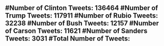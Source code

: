 #Number of Clinton Tweets: 136464
#Number of Trump Tweets: 117911
#Number of Rubio Tweets: 32238
#Number of Bush Tweets: 12157
#Number of Carson Tweets: 11621
#Number of Sanders Tweets: 3031
#Total Number of Tweets:  
---
